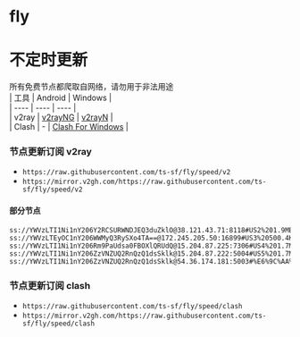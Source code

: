 # fly
# 不定时更新
所有免费节点都爬取自网络，请勿用于非法用途  
|  工具  | Android  | Windows  |  
|  ----  | ----   | ----  |  
| v2ray  | [v2rayNG](https://github.com/2dust/v2rayNG/releases) | [v2rayN](https://github.com/2dust/v2rayN/releases) |  
| Clash  | - | [Clash For Windows](https://github.com/2dust/clashN/releases) | 
  
### 节点更新订阅  v2ray
- `https://raw.githubusercontent.com/ts-sf/fly/speed/v2`  
- `https://mirror.v2gh.com/https://raw.githubusercontent.com/ts-sf/fly/speed/v2`  

#### 部分节点  
``` 
ss://YWVzLTI1Ni1nY206Y2RCSURWNDJEQ3duZklO@38.121.43.71:8118#US2%201.9MB%2Fs
ss://YWVzLTEyOC1nY206WWMyQ3RySXo4TA==@172.245.205.50:16899#US3%20500.4KB%2Fs
ss://YWVzLTI1Ni1nY206Rm9PaUdsa0FBOXlQRUdQ@15.204.87.225:7306#US4%201.7MB%2Fs
ss://YWVzLTI1Ni1nY206ZzVNZUQ2RnQzQ1dsSklk@15.204.87.222:5004#US5%201.7MB%2Fs
ss://YWVzLTI1Ni1nY206ZzVNZUQ2RnQzQ1dsSklk@54.36.174.181:5003#%E6%9C%AA%E7%9F%A59%201.2MB%2Fs
```
### 节点更新订阅  clash
- `https://raw.githubusercontent.com/ts-sf/fly/speed/clash`  
- `https://mirror.v2gh.com/https://raw.githubusercontent.com/ts-sf/fly/speed/clash`  


